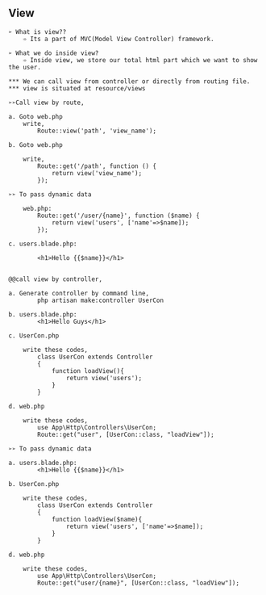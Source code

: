 ## **View**

    ➢ What is view??
        ➾ Its a part of MVC(Model View Controller) framework. 

    ➢ What we do inside view?
        ➾ Inside view, we store our total html part which we want to show the user.

    *** We can call view from controller or directly from routing file.
    *** view is situated at resource/views

    ➢➢Call view by route, 

    a. Goto web.php
        write,  
            Route::view('path', 'view_name'); 

    b. Goto web.php

        write, 
            Route::get('/path', function () {
                return view('view_name');
            });

    ➢➢ To pass dynamic data 

        web.php:
            Route::get('/user/{name}', function ($name) {
                return view('users', ['name'=>$name]);
            });

    c. users.blade.php:

            <h1>Hello {{$name}}</h1>


    @@call view by controller,

    a. Generate controller by command line,
            php artisan make:controller UserCon

    b. users.blade.php:
            <h1>Hello Guys</h1>

    c. UserCon.php 

        write these codes,
            class UserCon extends Controller
            {
                function loadView(){
                    return view('users');
                }
            }

    d. web.php

        write these codes,
            use App\Http\Controllers\UserCon;
            Route::get("user", [UserCon::class, "loadView"]);

    ➢➢ To pass dynamic data 

    a. users.blade.php:
            <h1>Hello {{$name}}</h1>

    b. UserCon.php 

        write these codes,
            class UserCon extends Controller
            {
                function loadView($name){
                    return view('users', ['name'=>$name]);
                }
            }

    d. web.php

        write these codes,
            use App\Http\Controllers\UserCon;
            Route::get("user/{name}", [UserCon::class, "loadView"]);


